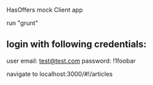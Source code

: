 HasOffers mock Client app

run "grunt"

login with following credentials:
--------------------------------
user email: test@test.com
password: !1foobar

navigate to localhost:3000/#!/articles